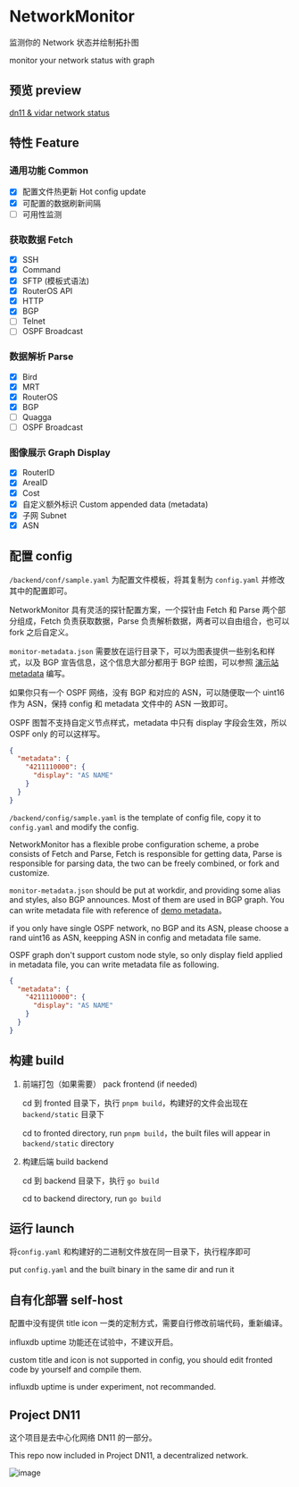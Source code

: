 # NetworkMonitor

监测你的 Network 状态并绘制拓扑图

monitor your network status with graph

## 预览 preview

[dn11 & vidar network status](https://monitor.dn11.baimeow.cn/)

## 特性 Feature

### 通用功能 Common

- [x] 配置文件热更新 Hot config update
- [x] 可配置的数据刷新间隔
- [ ] 可用性监测

### 获取数据 Fetch

- [x] SSH
- [x] Command
- [x] SFTP (模板式语法)
- [x] RouterOS API
- [x] HTTP
- [x] BGP
- [ ] Telnet
- [ ] OSPF Broadcast

### 数据解析 Parse

- [x] Bird
- [x] MRT
- [x] RouterOS
- [x] BGP
- [ ] Quagga
- [ ] OSPF Broadcast

### 图像展示 Graph Display

- [x] RouterID
- [x] AreaID
- [x] Cost
- [x] 自定义额外标识 Custom appended data (metadata)
- [x] 子网 Subnet
- [x] ASN

## 配置 config

`/backend/conf/sample.yaml` 为配置文件模板，将其复制为 `config.yaml` 并修改其中的配置即可。

NetworkMonitor 具有灵活的探针配置方案，一个探针由 Fetch 和 Parse 两个部分组成，Fetch 负责获取数据，Parse 负责解析数据，两者可以自由组合，也可以 fork 之后自定义。

`monitor-metadata.json` 需要放在运行目录下，可以为图表提供一些别名和样式，以及 BGP 宣告信息，这个信息大部分都用于 BGP 绘图，可以参照 [演示站 metadata](https://metadata.dn11.baimeow.cn/monitor-metadata.json) 编写。

如果你只有一个 OSPF 网络，没有 BGP 和对应的 ASN，可以随便取一个 uint16 作为 ASN，保持 config 和 metadata 文件中的 ASN 一致即可。

OSPF 图暂不支持自定义节点样式，metadata 中只有 display 字段会生效，所以 OSPF only 的可以这样写。

```json
{
  "metadata": {
    "4211110000": {
      "display": "AS NAME"
    }
  }
}
```

`/backend/config/sample.yaml` is the template of config file, copy it to `config.yaml` and modify the config.

NetworkMonitor has a flexible probe configuration scheme, a probe consists of Fetch and Parse, Fetch is responsible for getting data, Parse is responsible for parsing data, the two can be freely combined, or fork and customize.

`monitor-metadata.json` should be put at workdir, and providing some alias and styles, also BGP announces. Most of them are used in BGP graph. You can write metadata file with reference of [demo metadata](https://metadata.dn11.baimeow.cn/monitor-metadata.json)。

if you only have single OSPF network, no BGP and its ASN, please choose a rand uint16 as ASN, keepping ASN in config and metadata file same.

OSPF graph don't support custom node style, so only display field applied in metadata file, you can write metadata file as following.

```json
{
  "metadata": {
    "4211110000": {
      "display": "AS NAME"
    }
  }
}
```

## 构建 build

1. 前端打包（如果需要） pack frontend (if needed)

   cd 到 fronted 目录下，执行 `pnpm build`，构建好的文件会出现在 `backend/static` 目录下

   cd to fronted directory, run `pnpm build`，the built files will appear in `backend/static` directory

2. 构建后端 build backend

   cd 到 backend 目录下，执行 `go build`

   cd to backend directory, run `go build`

## 运行 launch

将`config.yaml` 和构建好的二进制文件放在同一目录下，执行程序即可

put `config.yaml` and the built binary in the same dir and run it

## 自有化部署 self-host

配置中没有提供 title icon 一类的定制方式，需要自行修改前端代码，重新编译。

influxdb uptime 功能还在试验中，不建议开启。

custom title and icon is not supported in config, you should edit fronted code by yourself and compile them.

influxdb uptime is under experiment, not recommanded.

## Project DN11

这个项目是去中心化网络 DN11 的一部分。

This repo now included in Project DN11, a decentralized network.

![image](https://github.com/user-attachments/assets/9d1b46b3-41d3-4bdb-8f89-ddf911531f37)
